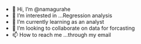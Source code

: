 - 👋 Hi, I’m @namagurahe
- 👀 I’m interested in ...Regression analysis
- 🌱 I’m currently learning as an analyst
- 💞️ I’m looking to collaborate on data for forcasting
- 📫 How to reach me ...through my email

<!---
namagurahe/namagurahe is a ✨ special ✨ repository because its `README.md` (this file) appears on your GitHub profile.
You can click the Preview link to take a look at your changes.
--->
